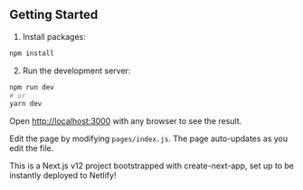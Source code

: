 ## Getting Started
1. Install packages:
```bash
npm install
```

2. Run the development server:

```bash
npm run dev
# or
yarn dev
```

Open [http://localhost:3000](http://localhost:3000) with any browser to see the result.

Edit the page by modifying `pages/index.js`. The page auto-updates as you edit the file.

This is a Next.js v12 project bootstrapped with create-next-app, set up to be instantly deployed to Netlify!

